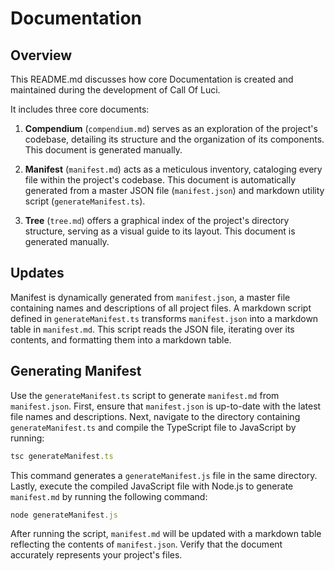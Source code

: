 # Documentation

## Overview

This README.md discusses how core Documentation is created and maintained during the development of Call Of Luci.

It includes three core documents:

1. **Compendium** (`compendium.md`) serves as an exploration of the project's codebase,
   detailing its structure and the organization of its components. This document is generated manually.

2. **Manifest** (`manifest.md`) acts as a meticulous inventory, cataloging every file within the
   project's codebase. This document is automatically generated from a master JSON file
(`manifest.json`) and markdown utility script (`generateManifest.ts`).

3. **Tree** (`tree.md`) offers a graphical index of the project's directory structure, serving as a
   visual guide to its layout. This document is generated manually.

## Updates

Manifest is dynamically generated from `manifest.json`, a master file containing names and descriptions of all project files. A markdown script defined in `generateManifest.ts` transforms `manifest.json` into a markdown table in `manifest.md`. This script reads the JSON file, iterating over its contents, and formatting them into a markdown table.

## Generating Manifest

Use the `generateManifest.ts` script to generate `manifest.md` from `manifest.json`. First, ensure that `manifest.json` is up-to-date with the latest file names and descriptions. Next, navigate to the directory containing `generateManifest.ts` and compile the TypeScript file to JavaScript by running:

```ts
tsc generateManifest.ts
```

This command generates a `generateManifest.js` file in the same directory. Lastly, execute the compiled JavaScript file with Node.js to generate `manifest.md` by running the following command:

```ts
node generateManifest.js
```

After running the script, `manifest.md` will be updated with a markdown table reflecting the contents of `manifest.json`. Verify that the document accurately represents your project's files.

